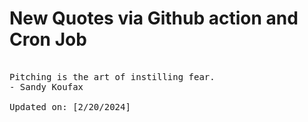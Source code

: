 # New Quotes via Github action and Cron Job

<pre>
<!-- #quote -->
Pitching is the art of instilling fear.
- Sandy Koufax

Updated on: [2/20/2024]
<!-- #quoteEnd -->
</pre>
